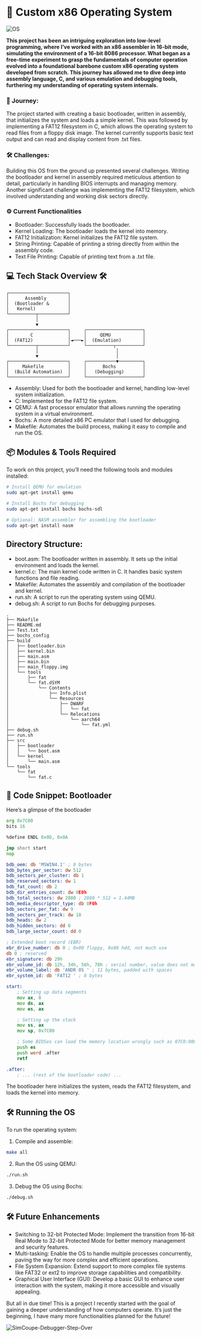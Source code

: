 # 💾 **Custom x86 Operating System**


![OS](https://github.com/user-attachments/assets/75b7c378-3f0f-4a47-a9f1-0e14b996470a)



**This project has been an intriguing exploration into low-level programming, where I’ve worked with an x86 assembler in 16-bit mode, simulating the environment of a 16-bit 8086 processor. What began as a free-time experiment to grasp the fundamentals of computer operation evolved into a foundational barebone custom x86 operating system developed from scratch. This journey has allowed me to dive deep into assembly language, C, and various emulation and debugging tools, furthering my understanding of operating system internals.**

### 🚀 Journey:
The project started with creating a basic bootloader, written in assembly, that initializes the system and loads a simple kernel. This was followed by implementing a FAT12 filesystem in C, which allows the operating system to read files from a floppy disk image. The kernel currently supports basic text output and can read and display content from .txt files.

### 🛠️ Challenges:
Building this OS from the ground up presented several challenges. Writing the bootloader and kernel in assembly required meticulous attention to detail, particularly in handling BIOS interrupts and managing memory. Another significant challenge was implementing the FAT12 filesystem, which involved understanding and working disk sectors directly.

### ⚙️ Current Functionalities

- Bootloader: Successfully loads the bootloader.
- Kernel Loading: The bootloader loads the kernel into memory.
- FAT12 Initialization: Kernel initializes the FAT12 file system.
- String Printing: Capable of printing a string directly from within the assembly code.
- Text File Printing: Capable of printing text from a .txt file.


## 💻 Tech Stack Overview 🛠️


```plaintext
┌──────────────────────┐
│      Assembly        │
│  (Bootloader &       │
│   Kernel)            │
└──────────┬───────────┘
           │
           ▼
┌──────────────────────┐     ┌─────────────────────┐
│        C             │     │     QEMU            │
│  (FAT12)             │◄───►│  (Emulation)        │
└──────────┬───────────┘     └──────────┬──────────┘
           │                             │
           ▼                             │
┌──────────────────────┐     ┌───────────▼─────────┐
│     Makefile         │     │      Bochs          │
│  (Build Automation)  │     │   (Debugging)       │
└──────────────────────┘     └─────────────────────┘
```

 - Assembly: Used for both the bootloader and kernel, handling low-level system initialization.
 - C: Implemented for the FAT12 file system.
 - QEMU: A fast processor emulator that allows running the operating system in a virtual environment.
 - Bochs: A more detailed x86 PC emulator that I used for debugging.
 - Makefile: Automates the build process, making it easy to compile and run the OS.


## 📦 Modules & Tools Required

To work on this project, you’ll need the following tools and modules installed:

```bash
# Install QEMU for emulation
sudo apt-get install qemu

# Install Bochs for debugging
sudo apt-get install bochs bochs-sdl

# Optional: NASM assembler for assembling the bootloader
sudo apt-get install nasm
```

## Directory Structure:

- boot.asm: The bootloader written in assembly. It sets up the initial environment and loads the kernel.
- kernel.c: The main kernel code written in C. It handles basic system functions and file reading.
- Makefile: Automates the assembly and compilation of the bootloader and kernel.
- run.sh: A script to run the operating system using QEMU.
- debug.sh: A script to run Bochs for debugging purposes.

```plaintext
.
├── Makefile
├── README.md
├── Test.txt
├── bochs_config
├── build
│   ├── bootloader.bin
│   ├── kernel.bin
│   ├── main.asm
│   ├── main.bin
│   ├── main_floppy.img
│   └── tools
│       ├── fat
│       └── fat.dSYM
│           └── Contents
│               ├── Info.plist
│               └── Resources
│                   ├── DWARF
│                   │   └── fat
│                   └── Relocations
│                       └── aarch64
│                           └── fat.yml
├── debug.sh
├── run.sh
├── src
│   ├── bootloader
│   │   └── boot.asm
│   └── kernel
│       └── main.asm
└── tools
    └── fat
        └── fat.c
```

## 📝 Code Snippet: Bootloader

Here’s a glimpse of the bootloader

```asm
org 0x7C00
bits 16

%define ENDL 0x0D, 0x0A

jmp short start
nop

bdb_oem: db 'MSWIN4.1' ; 8 bytes
bdb_bytes_per_sector: dw 512
bdb_sectors_per_cluster: db 1
bdb_reserved_sectors: dw 1
bdb_fat_count: db 2
bdb_dir_entries_count: dw 0E0h
bdb_total_sectors: dw 2880 ; 2880 * 512 = 1.44MB
bdb_media_descriptor_type: db 0F0h
bdb_sectors_per_fat: dw 9
bdb_sectors_per_track: dw 18
bdb_heads: dw 2
bdb_hidden_sectors: dd 0
bdb_large_sector_count: dd 0

; Extended boot record (EBR)
ebr_drive_number: db 0 ; 0x00 floppy, 0x80 hdd, not much use
db 0 ; reserved
ebr_signature: db 29h
ebr_volume_id: db 12h, 34h, 56h, 78h ; serial number, value does not matter
ebr_volume_label: db 'ANDR OS ' ; 11 bytes, padded with spaces
ebr_system_id: db 'FAT12 ' ; 8 bytes

start:
    ; Setting up data segments
    mov ax, 0
    mov ds, ax
    mov es, ax

    ; Setting up the stack
    mov ss, ax
    mov sp, 0x7C00

    ; Some BIOSes can load the memory location wrongly such as 07C0:0000 instead of 0000:07C0. You have to be sure you start reading from the right location
    push es
    push word .after
    retf

.after:
    ; ... (rest of the bootloader code) ...
```

The bootloader here initializes the system, reads the FAT12 filesystem, and loads the kernel into memory.

## 🛠️ Running the OS

To run the operating system:

1. Compile and assemble:

```bash
make all
```

2. Run the OS using QEMU:

```bash
./run.sh
```

3. Debug the OS using Bochs:

```bash
./debug.sh
```

## 🛠️ Future Enhancements

- Switching to 32-bit Protected Mode: Implement the transition from 16-bit Real Mode to 32-bit Protected Mode for better memory management and security features.
- Multi-tasking: Enable the OS to handle multiple processes concurrently, paving the way for more complex and efficient operations.
- File System Expansion: Extend support to more complex file systems like FAT32 or ext2 to improve storage capabilities and compatibility.
- Graphical User Interface (GUI): Develop a basic GUI to enhance user interaction with the system, making it more accessible and visually appealing.

But all in due time! This is a project I recently started with the goal of gaining a deeper understanding of how computers operate. It’s just the beginning, I have many more functionalities planned for the future!

![SimCoupe-Debugger-Step-Over](https://github.com/user-attachments/assets/4da6e481-a175-48e0-b67c-28da2a9e6ecc)



